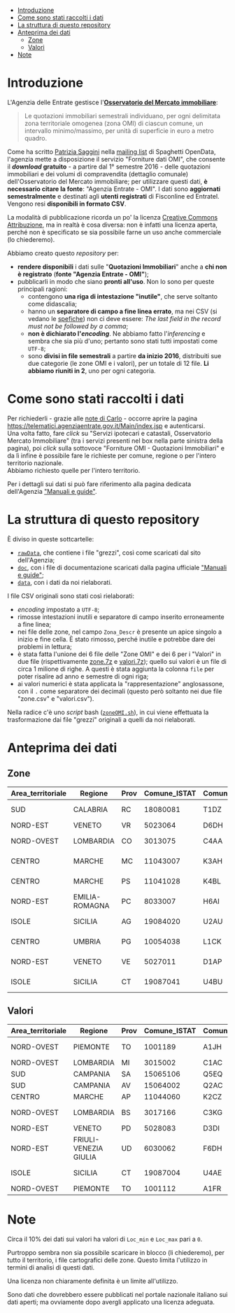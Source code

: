 <!-- TOC -->

- [Introduzione](#introduzione)
- [Come sono stati raccolti i dati](#come-sono-stati-raccolti-i-dati)
- [La struttura di questo repository](#la-struttura-di-questo-repository)
- [Anteprima dei dati](#anteprima-dei-dati)
    - [Zone](#zone)
    - [Valori](#valori)
- [Note](#note)

<!-- /TOC -->

# Introduzione

L'Agenzia delle Entrate gestisce l'[**Osservatorio del Mercato immobiliare**](https://www.agenziaentrate.gov.it/wps/content/Nsilib/Nsi/Schede/FabbricatiTerreni/omi):

> Le quotazioni immobiliari semestrali individuano, per ogni delimitata zona territoriale omogenea (zona OMI) di ciascun comune, un intervallo minimo/massimo, per unità di superficie in euro a metro quadro.

Come ha scritto [Patrizia Saggini](https://twitter.com/patriziasaggia) nella [mailing list](https://groups.google.com/d/msg/spaghettiopendata/iS5D-5uM2W4/AuL0N32SDAAJ) di Spaghetti OpenData, l'agenzia mette a disposizione il servizio "Forniture dati OMI", che consente il **_download_ gratuito** - a partire dal 1° semestre 2016 - delle quotazioni immobiliari e dei volumi di compravendita (dettaglio comunale) dell'Osservatorio del Mercato immobiliare; per utilizzare questi dati, **è necessario citare la fonte**: "Agenzia Entrate - OMI". I dati sono **aggiornati semestralmente** e destinati agli **utenti registrati** di Fisconline ed Entratel.<br>
Vengono resi **disponibili in formato CSV**.

La modalità di pubblicazione ricorda un po' la licenza [Creative Commons Attribuzione](http://creativecommons.org/licenses/by/4.0/), ma in realtà è cosa diversa: non è infatti una licenza aperta, perché non è specificato se sia possibile farne un uso anche commerciale (lo chiederemo).

Abbiamo creato questo _repository_ per:

- **rendere disponibili** i dati sulle "**Quotazioni Immobiliari**" anche a **chi non è registrato** (**fonte "Agenzia Entrate - OMI"**);
- pubblicarli in modo che siano **pronti all'uso**. Non lo sono per queste principali ragioni:
  - contengono **una riga di intestazione "inutile"**, che serve soltanto come didascalia;
  - hanno un **separatore di campo a fine linea errato**, ma nei CSV (si vedano le [spefiche](https://tools.ietf.org/html/rfc4180)) non ci deve essere: _The last field in the record must not be followed by a comma_;
  - **non è dichiarato l'_encoding_**. Ne abbiamo fatto l'_inferencing_ e sembra che sia più d'uno; pertanto sono stati tutti impostati come `UTF-8`;
  - sono **divisi in file semestrali** a partire **da inizio 2016**, distribuiti sue due categorie (le zone OMI e i valori), per un totale di 12 file. **Li abbiamo riuniti in 2**, uno per ogni categoria.

# Come sono stati raccolti i dati

Per richiederli - grazie alle [note di Carlo](https://groups.google.com/d/msg/spaghettiopendata/iS5D-5uM2W4/8JH4xgw7BwAJ) - occorre aprire la pagina <https://telematici.agenziaentrate.gov.it/Main/index.jsp> e autenticarsi.<br>
Una volta fatto, fare _click_ su "Servizi ipotecari e catastali, Osservatorio Mercato Immobiliare" (tra i servizi presenti nel box nella parte sinistra della pagina), poi _click_ sulla sottovoce "Forniture OMI - Quotazioni Immobiliari" e da lì infine è possibile fare le richieste per comune, regione o per l'intero territorio nazionale.<br>
Abbiamo richiesto quelle per l'intero territorio.

Per i dettagli sui dati si può fare riferimento alla pagina dedicata dell'Agenzia ["Manuali e guide"](https://www.agenziaentrate.gov.it/wps/content/Nsilib/Nsi/Schede/FabbricatiTerreni/omi/Manuali+e+guide/?page=schedefabbricatieterreni).

# La struttura di questo repository

È diviso in queste sottcartelle:

- [`rawData`](./rawData), che contiene i file "grezzi", così come scaricati dal sito dell'Agenzia;
- [`doc`](./doc), con i file di documentazione scaricati dalla pagina ufficiale ["Manuali e guide"](https://www.agenziaentrate.gov.it/wps/content/Nsilib/Nsi/Schede/FabbricatiTerreni/omi/Manuali+e+guide/?page=schedefabbricatieterreni);
- [`data`](./doc), con i dati da noi rielaborati.

I file CSV originali sono stati così rielaborati:

- _encoding_ impostato a `UTF-8`;
- rimosse intestazioni inutili e separatore di campo inserito erroneamente a fine linea;
- nei file delle zone, nel campo `Zona_Descr` è presente un apice singolo a inizio e fine cella. È stato rimosso, perché inutile e potrebbe dare dei problemi in lettura;
- è stata fatta l'unione dei 6 file delle "Zone OMI" e dei 6 per i "Valori" in due file (rispettivamente [zone.7z](./data/zone.7z) e [valori.7z]((./data/valori.7z))); quello sui valori è un file di circa 1 milione di righe. A questi è stata aggiunta la colonna `file` per poter risalire ad anno e semestre di ogni riga;
- ai valori numerici è stata applicata la "rappresentazione" anglosassone, con il `.` come separatore dei decimali (questo però soltanto nei due file "zone.csv" e "valori.csv").

Nella radice c'è uno _script_ bash ([`zoneOMI.sh`](./zoneOMI.sh)), in cui viene effettuata la trasformazione dai file "grezzi" originali a quelli da noi rielaborati.

# Anteprima dei dati

## Zone

| Area_territoriale | Regione | Prov | Comune_ISTAT | Comune_cat | Sez | Comune_amm | Comune_descrizione | Fascia | Zona_Descr | Zona | LinkZona | Cod_tip_prev | Descr_tip_prev | Stato_prev | Microzona | file |
| --- | --- | --- | --- | --- | --- | --- | --- | --- | --- | --- | --- | --- | --- | --- | --- | --- |
| SUD | CALABRIA | RC | 18080081 | T1DZ |   | I333 | S EUFEMIA D'ASPROMONTE | D | PIAZZA XXVII OTTOBRE, CORSO MAGGIORE CUTRI', VIA BONSERVIZIO, PIAZZA TITO MINNITI, SS. 112. | D1 | RC00004174 | 21 | Abitazioni di tipo economico | N | 1 | QI_294586_1_20161_ZONE_utf8.csv |
| NORD-EST | VENETO | VR | 5023064 | D6DH |   | H540 | RONCO ALL`ADIGE | R | TERRITORIO RURALE A SCARSA DENSITA EDIFICATORIA | R1 | VR00001013 | 0 | Non presente |  | 0 | QI_294586_1_20161_ZONE_utf8.csv |
| NORD-OVEST | LOMBARDIA | CO | 3013075 | C4AA |   | C933 | COMO | D | RESIDENZIALE PEDEMONTANA - ZONE DI CIVIGLIO E CAMNAGO VOLTA | D1 | CO00000045 | 20 | Abitazioni civili | N | 4 | QI_294577_1_20182_ZONE_utf8.csv |
| CENTRO | MARCHE | MC | 11043007 | K3AH |   | B474 | CAMERINO | D | ADIACENZE CENTRO STORICO: LOCALITA LE MOSSE,LE CONCE,S.GIORGIO,S.PAOLO,MONTAGNAN | D1 | MC00001692 | 20 | Abitazioni civili | N | 1 | QI_294583_1_20162_ZONE_utf8.csv |
| CENTRO | MARCHE | PS | 11041028 | K4BL |   | F347 | MONDAVIO | R | ZONA AGRICOLA COLLINARE MEDIAMENTE INSEDIATA CON BORGHI SPARSI | R1 | PS00001471 | 0 | Non presente |  | 0 | QI_294577_1_20182_ZONE_utf8.csv |
| NORD-EST | EMILIA-ROMAGNA | PC | 8033007 | H6AI |   | B332 | CADEO | R | RIMANENTE PARTE DEL TERRITORIO CON FRAZIONI E FABBRICATI SPARSI | R1 | PC00001204 | 101 | Seminativo |  | 2 | QI_294586_1_20161_ZONE_utf8.csv |
| ISOLE | SICILIA | AG | 19084020 | U2AU |   | E431 | LAMPEDUSA E LINOSA | E | CONTRADA CALA CRETA, PARTE DELLE CONTRADE CALA PISANA , GRECALE | E4 | AG00001224 | 1 | Ville e Villini | N | 0 | QI_294581_1_20172_ZONE_utf8.csv |
| CENTRO | UMBRIA | PG | 10054038 | L1CK |   | G359 | PASSIGNANO S TRASIMENO | D | PERIFERIA | D1 | PG00000373 | 20 | Abitazioni civili | N | 1 | QI_294583_1_20162_ZONE_utf8.csv |
| NORD-EST | VENETO | VE | 5027011 | D1AP |   | C950 | CONCORDIA SAGITTARIA | D | ZONA ARTIGIANALE LEVADA - GIUSTO | D3 | VE00001509 | 8 | Capannoni industriali | N | 0 | QI_294577_1_20182_ZONE_utf8.csv |
| ISOLE | SICILIA | CT | 19087041 | U4BU |   | H922 | SAN GIOVANNI LA PUNTA | D | PERIFERIA A RIDOSSO DEL CENTRO STORICO:D`ACQISTO,CROCIFISSO,MORGIONI,DONIZZETTI,CARUSO | D4 | CT00002635 | 20 | Abitazioni civili | N | 4 | QI_294586_1_20161_ZONE_utf8.csv |

## Valori

| Area_territoriale | Regione | Prov | Comune_ISTAT | Comune_cat | Sez | Comune_amm | Comune_descrizione | Fascia | Zona | LinkZona | Cod_Tip | Descr_Tipologia | Stato | Stato_prev | Compr_min | Compr_max | Sup_NL_compr | Loc_min | Loc_max | Sup_NL_loc | file |
| --- | --- | --- | --- | --- | --- | --- | --- | --- | --- | --- | --- | --- | --- | --- | --- | --- | --- | --- | --- | --- | --- |
| NORD-OVEST | PIEMONTE | TO | 1001189 | A1JH |   | G559 | PIANEZZA | D | D2 | TO00001213 | 8 | Capannoni industriali | NORMALE | P | 290 | 430 | L | 1.9 | 2.7 | L | QI_294577_1_20182_VALORI_utf8.csv |
| NORD-OVEST | LOMBARDIA | MI | 3015002 | C1AC |   | A010 | ABBIATEGRASSO | B | B1 | MI00004564 | 20 | Abitazioni civili | OTTIMO | P | 2000 | 2250 | L | 7 | 7.8 | L | QI_294583_1_20162_VALORI_utf8.csv |
| SUD | CAMPANIA | SA | 15065106 | Q5EQ |   | H394 | ROCCADASPIDE | D | D1 | SA00002149 | 16 | Autorimesse | NORMALE | P | 270 | 350 | L | 0.7 | 1 | L | QI_294577_1_20182_VALORI_utf8.csv |
| SUD | CAMPANIA | AV | 15064002 | Q2AC |   | A228 | ALTAVILLA IRPINA | B | B1 | AV00000044 | 5 | Negozi | NORMALE | P | 1000 | 1300 | L | 4.7 | 6.2 | L | QI_294582_1_20171_VALORI_utf8.csv |
| CENTRO | MARCHE | AP | 11044060 | K2CZ |   | G920 | PORTO SAN GIORGIO | C | C1 | AP00002067 | 6 | Uffici | OTTIMO |  | 2400 | 3300 | L | 9.8 | 14 | L | QI_294583_1_20162_VALORI_utf8.csv |
| NORD-OVEST | LOMBARDIA | BS | 3017166 | C3KG |   | H598 | ROVATO | D | D1 | BS00003091 | 14 | Posti auto coperti | NORMALE | P | 410 | 495 | L | 1.3 | 1.6 | N | QI_294586_1_20161_VALORI_utf8.csv |
| NORD-EST | VENETO | PD | 5028083 | D3DI |   | I319 | SANT`ELENA | B | B1 | PD00000449 | 20 | Abitazioni civili | NORMALE | P | 850 | 1000 | L | 2.9 | 3.3 | L | QI_294586_1_20161_VALORI_utf8.csv |
| NORD-EST | FRIULI-VENEZIA GIULIA | UD | 6030062 | F6DH |   | F756 | MORTEGLIANO | D | D1 | UD00000506 | 20 | Abitazioni civili | NORMALE | P | 650 | 970 | L | 2.5 | 3.7 | L | QI_294582_1_20171_VALORI_utf8.csv |
| ISOLE | SICILIA | CT | 19087004 | U4AE |   | A028 | ACIREALE | C | C2 | CT00002773 | 21 | Abitazioni di tipo economico | NORMALE | P | 870 | 1150 | L | 2.9 | 3.8 | L | QI_294582_1_20171_VALORI_utf8.csv |
| NORD-OVEST | PIEMONTE | TO | 1001112 | A1FR |   | D933 | GASSINO TORINESE | B | B1 | TO00000923 | 20 | Abitazioni civili | NORMALE | P | 980 | 1500 | L | 3.8 | 5.6 | L | QI_294585_1_20181_VALORI_utf8.csv |

# Note

Circa il 10% dei dati sui valori ha valori di `Loc_min` e `Loc_max` pari a `0`.

Purtroppo sembra non sia possibile scaricare in blocco (li chiederemo), per tutto il territorio, i file cartografici delle zone. Questo limita l'utilizzo in termini di analisi di questi dati.

Una licenza non chiaramente definita è un limite all'utilizzo.

Sono dati che dovrebbero essere pubblicati nel portale nazionale italiano sui dati aperti; ma ovviamente dopo avergli applicato una licenza adeguata.
